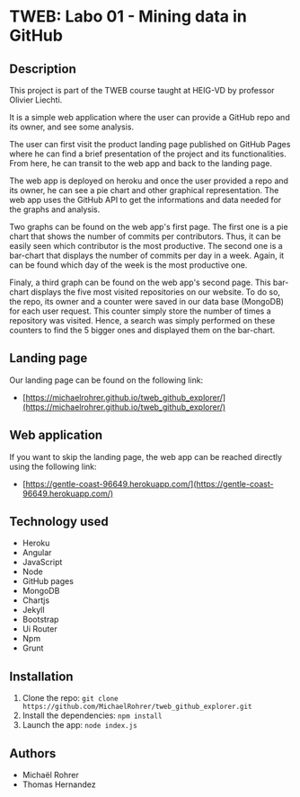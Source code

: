 # TWEB: Labo 01 - Mining data in GitHub


## Description

This project is part of the TWEB course taught at HEIG-VD by professor Olivier Liechti.

It is a simple web application where the user can provide a GitHub repo and its owner, and see some analysis.

The user can first visit the product landing page published on GitHub Pages where he can find a brief presentation of the project and its functionalities. From here, he can transit to the web app and back to the landing page.

The web app is deployed on heroku and once the user provided a repo and its owner, he can see a pie chart and other graphical representation. The web app uses the GitHub API to get the informations and data needed  for the graphs and analysis.

Two graphs can be found on the web app's first page. The first one is a pie chart that shows the number of commits per contributors. Thus, it can be easily seen which contributor is the most productive. The second one is a bar-chart that displays the number of commits per day in a week. Again, it can be found which day of the week is the most productive one.

Finaly, a third graph can be found on the web app's second page. This bar-chart displays the five most visited repositories on our website. To do so, the repo, its owner and a counter were saved in our data base (MongoDB) for each user request. This counter simply store the number of times a repository was visited. Hence, a search was simply performed on these counters to find the 5 bigger ones and displayed them on the bar-chart.

## Landing page

Our landing page can be found on the following link:
- [https://michaelrohrer.github.io/tweb_github_explorer/](https://michaelrohrer.github.io/tweb_github_explorer/)

## Web application

If you want to skip the landing page, the web app can be reached directly using the following link:
- [https://gentle-coast-96649.herokuapp.com/](https://gentle-coast-96649.herokuapp.com/)

## Technology used

- Heroku
- Angular
- JavaScript
- Node
- GitHub pages
- MongoDB
- Chartjs
- Jekyll
- Bootstrap
- Ui Router
- Npm
- Grunt

## Installation
1. Clone the repo: `git clone https://github.com/MichaelRohrer/tweb_github_explorer.git`
2. Install the dependencies: `npm install`
3. Launch the app: `node index.js`

## Authors

- Michaël Rohrer
- Thomas Hernandez




